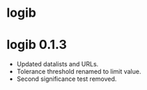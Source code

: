# logib

# logib 0.1.3

* Updated datalists and URLs.
* Tolerance threshold renamed to limit value.
* Second significance test removed.
